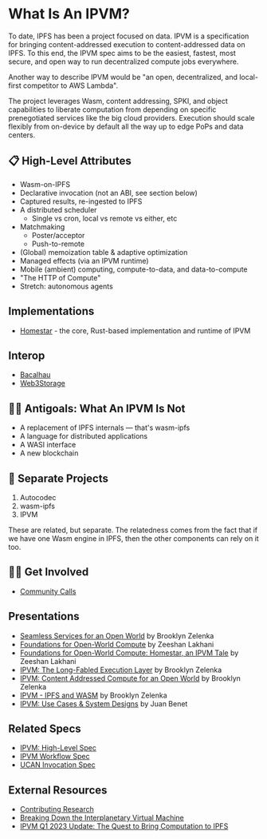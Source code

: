 # What Is An IPVM?

To date, IPFS has been a project focused on data. IPVM is a specification for bringing content-addressed execution to content-addressed data on IPFS. To this end, the IPVM spec aims to be the easiest, fastest, most secure, and open way to run decentralized compute jobs everywhere.

Another way to describe IPVM would be "an open, decentralized, and local-first competitor to AWS Lambda".

The project leverages Wasm, content addressing, SPKI, and object capabilities to liberate computation from depending on specific prenegotiated services like the big cloud providers. Execution should scale flexibly from on-device by default all the way up to edge PoPs and data centers.

## 📋 High-Level Attributes

* Wasm-on-IPFS
* Declarative invocation (not an ABI, see section below)
* Captured results, re-ingested to IPFS
* A distributed scheduler
  * Single vs cron, local vs remote vs either, etc
* Matchmaking
  * Poster/acceptor
  * Push-to-remote
* (Global) memoization table & adaptive optimization
* Managed effects (via an IPVM runtime)
* Mobile (ambient) computing, compute-to-data, and data-to-compute
* "The HTTP of Compute"
* Stretch: autonomous agents

## Implementations

* [Homestar](https://github.com/ipvm-wg/homestar/) - the core, Rust-based
  implementation and runtime of IPVM

##  Interop

* [Bacalhau](https://bacalhau.org)
* [Web3Storage](https://web3.storage/)

## :no_good_woman: Antigoals: What An IPVM Is Not

* A replacement of IPFS internals — that's wasm-ipfs
* A language for distributed applications
* A WASI interface
* A new blockchain

## 🤹 Separate Projects

1. Autocodec
2. wasm-ipfs
3. IPVM

These are related, but separate. The relatedness comes from the fact that if we have one Wasm engine in IPFS, then the other components can rely on it too.

## 👩‍💻 Get Involved

* [Community Calls](https://lu.ma/ipvm)

## Presentations

- [Seamless Services for an Open World](https://youtu.be/Kr3B3sXh_VA) by Brooklyn Zelenka
- [Foundations for Open-World Compute](https://youtu.be/dRz5mau6fsY) by Zeeshan Lakhani
- [Foundations for Open-World Compute: Homestar, an IPVM Tale](https://youtu.be/BFAMy5-VHak) by Zeeshan Lakhani
- [IPVM: The Long-Fabled Execution Layer](https://www.youtube.com/watch?v=3y1RB8wt_YY) by Brooklyn Zelenka
- [IPVM: Content Addressed Compute for an Open World](https://youtu.be/jhtEYr3ORfk) by Brooklyn Zelenka
- [IPVM - IPFS and WASM](https://www.youtube.com/watch?v=rzJWk1nlYvs) by Brooklyn Zelenka
- [IPVM: Use Cases & System Designs](https://www.youtube.com/watch?v=FhwzEKNZEIA) by Juan Benet

## Related Specs

- [IPVM: High-Level Spec](https://github.com/ipvm-wg/spec)
- [IPVM Workflow Spec](https://github.com/ipvm-wg/workflow)
- [UCAN Invocation Spec](https://github.com/ucan-wg/invocation)

## External Resources

- [Contributing Research](https://github.com/ipvm-wg/research)
- [Breaking Down the Interplanetary Virtual Machine](https://fission.codes/blog/ipfs-thing-breaking-down-ipvm/)
- [IPVM Q1 2023 Update: The Quest to Bring Computation to IPFS](https://fission.codes/blog/ipvm-computation-ipfs/)
